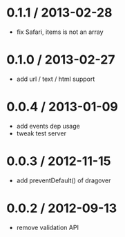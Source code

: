 
0.1.1 / 2013-02-28 
==================

  * fix Safari, items is not an array

0.1.0 / 2013-02-27 
==================

  * add url / text / html support

0.0.4 / 2013-01-09 
==================

  * add events dep usage
  * tweak test server

0.0.3 / 2012-11-15 
==================

  * add preventDefault() of dragover

0.0.2 / 2012-09-13 
==================

  * remove validation API
